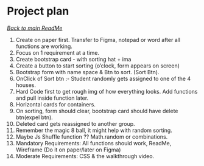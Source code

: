 # Project plan

*[Back to main ReadMe](../README.md)*

1. Create on paper first. Transfer to Figma, notepad or word after all functions are working. 
2. Focus on 1 requirement at a time.
3. Create bootstrap card - with sorting hat + ima
4. Create a button to start sorting (o’clock, form appears on screen)
5. Bootstrap form with name space & Btn to sort. (Sort Btn).
6. OnClick of Sort btn :- Student randomly gets assigned to one of the 4 houses.
7. Hard Code first to get rough img of how everything looks. Add functions and pull inside function later. 
8. Horizontal cards for containers.
9. On sorting, form should clear, bootstrap card should have delete btn(expel btn).
10. Deleted card gets reassigned to another group.
11. Remember the magic 8 ball, it might help with random sorting.
12. Maybe Js Shuffle function ?? Math.random or combinations. 
13. Mandatory Requirements: All functions should work, ReadMe, Wireframe (Do it on paper/later on Figma)
14. Moderate Requirements: CSS & the walkthrough video. 
